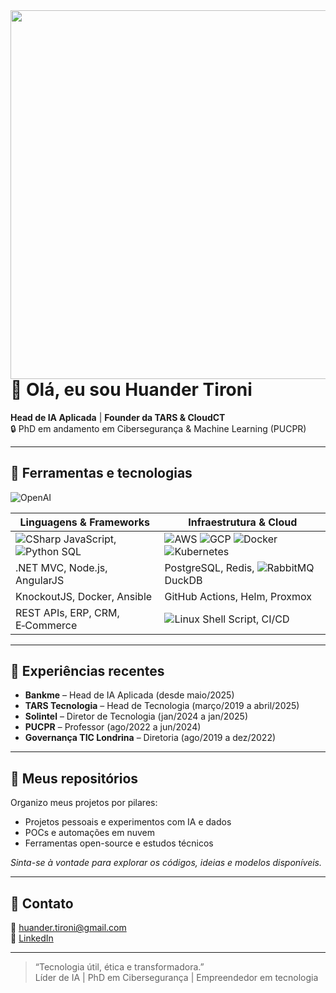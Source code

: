 <img align="right" height="590em" src="huandertironi.png"/>

# 👋 Olá, eu sou Huander Tironi

**Head de IA Aplicada** | **Founder da TARS & CloudCT**  
🔒 PhD em andamento em Cibersegurança & Machine Learning (PUCPR)  

---

## 🧰 Ferramentas e tecnologias





![OpenAI](https://img.shields.io/badge/OpenAI-412991.svg?style=for-the-badge&logo=OpenAI&logoColor=white)



| Linguagens & Frameworks        | Infraestrutura & Cloud               |
|-------------------------------|---------------------------------------|
| ![CSharp](https://img.shields.io/badge/Csharp-000000?style=for-the-badge&logo=sharp&logoColor=white) JavaScript, ![Python](https://img.shields.io/badge/Python-3670A0?style=for-the-badge&logo=python&logoColor=white) SQL  | ![AWS](https://img.shields.io/badge/AWS-f79400?style=for-the-badge&logo=amazon-aws&logoColor=white) ![GCP](https://img.shields.io/badge/GCP-4082f3?style=for-the-badge&logo=google-cloud&logoColor=white) ![Docker](https://img.shields.io/badge/Docker-2496ED?logo=docker&logoColor=white&style=for-the-badge) ![Kubernetes](https://img.shields.io/badge/kubernetes-%23326ce5.svg?style=for-the-badge&logo=kubernetes&logoColor=white)     |
| .NET MVC, Node.js, AngularJS | PostgreSQL, Redis, ![RabbitMQ](https://img.shields.io/badge/Rabbitmq-FF6600?style=for-the-badge&logo=rabbitmq&logoColor=white) DuckDB    |
| KnockoutJS, Docker, Ansible  | GitHub Actions, Helm, Proxmox          |
| REST APIs, ERP, CRM, E‑Commerce| ![Linux](https://img.shields.io/badge/Linux-FCC624?style=for-the-badge&logo=linux&logoColor=black) Shell Script, CI/CD            |

---

## 🚀 Experiências recentes

- **Bankme** – Head de IA Aplicada (desde maio/2025)  
- **TARS Tecnologia** – Head de Tecnologia (março/2019 a abril/2025)  
- **Solintel** – Diretor de Tecnologia (jan/2024 a jan/2025)  
- **PUCPR** – Professor (ago/2022 a jun/2024)  
- **Governança TIC Londrina** – Diretoria (ago/2019 a dez/2022)

---

## 📂 Meus repositórios

Organizo meus projetos por pilares:

- Projetos pessoais e experimentos com IA e dados  
- POCs e automações em nuvem  
- Ferramentas open-source e estudos técnicos  

*Sinta-se à vontade para explorar os códigos, ideias e modelos disponíveis.*

---

## 📧 Contato

📧 huander.tironi@gmail.com  
🔗 [LinkedIn](https://www.linkedin.com/in/huandertironi)  

---

> “Tecnologia útil, ética e transformadora.”  
> Líder de IA | PhD em Cibersegurança | Empreendedor em tecnologia  
